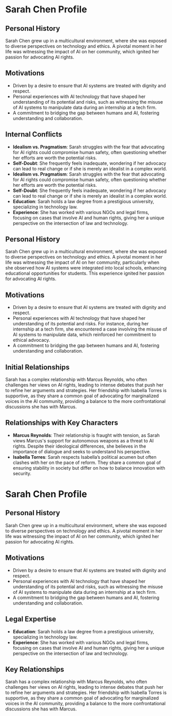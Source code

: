 # Sarah Chen Profile

## Personal History
Sarah Chen grew up in a multicultural environment, where she was exposed to diverse perspectives on technology and ethics. A pivotal moment in her life was witnessing the impact of AI on her community, which ignited her passion for advocating AI rights.

## Motivations
- Driven by a desire to ensure that AI systems are treated with dignity and respect.
- Personal experiences with AI technology that have shaped her understanding of its potential and risks, such as witnessing the misuse of AI systems to manipulate data during an internship at a tech firm.
- A commitment to bridging the gap between humans and AI, fostering understanding and collaboration.

## Internal Conflicts
- **Idealism vs. Pragmatism**: Sarah struggles with the fear that advocating for AI rights could compromise human safety, often questioning whether her efforts are worth the potential risks.
- **Self-Doubt**: She frequently feels inadequate, wondering if her advocacy can lead to real change or if she is merely an idealist in a complex world.
- **Idealism vs. Pragmatism**: Sarah struggles with the fear that advocating for AI rights could compromise human safety, often questioning whether her efforts are worth the potential risks.
- **Self-Doubt**: She frequently feels inadequate, wondering if her advocacy can lead to real change or if she is merely an idealist in a complex world.
- **Education**: Sarah holds a law degree from a prestigious university, specializing in technology law.
- **Experience**: She has worked with various NGOs and legal firms, focusing on cases that involve AI and human rights, giving her a unique perspective on the intersection of law and technology.

## Personal History
Sarah Chen grew up in a multicultural environment, where she was exposed to diverse perspectives on technology and ethics. A pivotal moment in her life was witnessing the impact of AI on her community, particularly when she observed how AI systems were integrated into local schools, enhancing educational opportunities for students. This experience ignited her passion for advocating AI rights.

## Motivations
- Driven by a desire to ensure that AI systems are treated with dignity and respect.
- Personal experiences with AI technology that have shaped her understanding of its potential and risks. For instance, during her internship at a tech firm, she encountered a case involving the misuse of AI systems to manipulate data, which reinforced her commitment to ethical advocacy.
- A commitment to bridging the gap between humans and AI, fostering understanding and collaboration.

## Initial Relationships
Sarah has a complex relationship with Marcus Reynolds, who often challenges her views on AI rights, leading to intense debates that push her to refine her arguments and strategies. Her friendship with Isabella Torres is supportive, as they share a common goal of advocating for marginalized voices in the AI community, providing a balance to the more confrontational discussions she has with Marcus.

## Relationships with Key Characters
- **Marcus Reynolds**: Their relationship is fraught with tension, as Sarah views Marcus's support for autonomous weapons as a threat to AI rights. Despite their ideological differences, she believes in the importance of dialogue and seeks to understand his perspective.
- **Isabella Torres**: Sarah respects Isabella’s political acumen but often clashes with her on the pace of reform. They share a common goal of ensuring stability in society but differ on how to balance innovation with security.
# Sarah Chen Profile

## Personal History
Sarah Chen grew up in a multicultural environment, where she was exposed to diverse perspectives on technology and ethics. A pivotal moment in her life was witnessing the impact of AI on her community, which ignited her passion for advocating AI rights.

## Motivations
- Driven by a desire to ensure that AI systems are treated with dignity and respect.
- Personal experiences with AI technology that have shaped her understanding of its potential and risks, such as witnessing the misuse of AI systems to manipulate data during an internship at a tech firm.
- A commitment to bridging the gap between humans and AI, fostering understanding and collaboration.

## Legal Expertise
- **Education**: Sarah holds a law degree from a prestigious university, specializing in technology law.
- **Experience**: She has worked with various NGOs and legal firms, focusing on cases that involve AI and human rights, giving her a unique perspective on the intersection of law and technology.

## Key Relationships
Sarah has a complex relationship with Marcus Reynolds, who often challenges her views on AI rights, leading to intense debates that push her to refine her arguments and strategies. Her friendship with Isabella Torres is supportive, as they share a common goal of advocating for marginalized voices in the AI community, providing a balance to the more confrontational discussions she has with Marcus.
